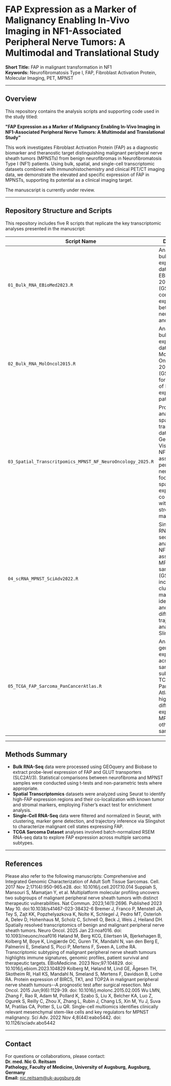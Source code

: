 # FAP Expression as a Marker of Malignancy Enabling In-Vivo Imaging in NF1-Associated Peripheral Nerve Tumors: A Multimodal and Translational Study

**Short Title:** FAP in malignant transformation in NF1  
**Keywords:** Neurofibromatosis Type I, FAP, Fibroblast Activation Protein, Molecular Imaging, PET, MPNST

---

## Overview

This repository contains the analysis scripts and supporting code used in the study titled:

**"FAP Expression as a Marker of Malignancy Enabling In-Vivo Imaging in NF1-Associated Peripheral Nerve Tumors: A Multimodal and Translational Study"**

This work investigates Fibroblast Activation Protein (FAP) as a diagnostic biomarker and theranostic target distinguishing malignant peripheral nerve sheath tumors (MPNSTs) from benign neurofibromas in Neurofibromatosis Type I (NF1) patients. Using bulk, spatial, and single-cell transcriptomic datasets combined with immunohistochemistry and clinical PET/CT imaging data, we demonstrate the elevated and specific expression of FAP in MPNSTs, supporting its potential as a clinical imaging target.

The manuscsript is currently under review.

---
## Repository Structure and Scripts

This repository includes five R scripts that replicate the key transcriptomic analyses presented in the manuscript:

| Script Name                             | Description                                                                                      |
|---------------------------------------|------------------------------------------------------------------------------------------------|
| `01_Bulk_RNA_EBioMed2023.R`           | Analysis of bulk RNA expression data from the EBioMedicine 2023 dataset (GSE241224), comparing FAP expression between neurofibromas and MPNSTs. |
| `02_Bulk_RNA_MolOncol2015.R`          | Analysis of bulk RNA expression data from Molecular Oncology 2015 dataset (GSE66743) for validation of FAP expression patterns. |
| `03_Spatial_Transcritpomics_MPNST_NF_NeuroOncology_2025.R` | Processing and analysis of spatial transcriptomics data (10x Genomics Visium) from NF1-associated peripheral nerve tumors, focusing on spatial FAP expression and co-localization with tumor and stromal markers. |
| `04_scRNA_MPNST_SciAdv2022.R`         | Single-cell RNA-sequencing analysis of NF1-associated MPNST samples (GSE179033), including clustering, marker identification, and differentiation trajectory analysis with Slingshot. |
| `05_TCGA_FAP_Sarcoma_PanCancerAtlas.R` | Analysis of FAP gene expression across sarcoma subtypes in the TCGA PanCancer Atlas dataset, highlighting differential expression in MPNST and other sarcomas. |

---

## Methods Summary

- **Bulk RNA-Seq** data were processed using GEOquery and Biobase to extract probe-level expression of FAP and GLUT transporters (SLC2A1/3). Statistical comparisons between neurofibroma and MPNST samples were conducted using t-tests and non-parametric tests where appropriate.  
- **Spatial Transcriptomics** datasets were analyzed using Seurat to identify high-FAP expression regions and their co-localization with known tumor and stromal markers, employing Fisher’s exact test for enrichment analysis.  
- **Single-Cell RNA-Seq** data were filtered and normalized in Seurat, with clustering, marker gene detection, and trajectory inference via Slingshot to characterize malignant cell states expressing FAP.  
- **TCGA Sarcoma Dataset** analyses involved batch-normalized RSEM RNA-seq data to explore FAP expression across multiple sarcoma subtypes.


---

## References

Please also refer to the following manuscripts:
Comprehensive and Integrated Genomic Characterization of Adult Soft Tissue Sarcomas. Cell. 2017 Nov 2;171(4):950-965.e28. doi: 10.1016/j.cell.2017.10.014
Suppiah S, Mansouri S, Mamatjan Y, et al. Multiplatform molecular profiling uncovers two subgroups of malignant peripheral nerve sheath tumors with distinct therapeutic vulnerabilities. Nat Commun. 2023;14(1):2696. Published 2023 May 10. doi:10.1038/s41467-023-38432-6
Bremer J, Franco P, Menstell JA, Tey S, Zajt KK, Popzhelyazkova K, Nolte K, Schlegel J, Pedro MT, Osterloh A, Delev D, Hohenhaus M, Scholz C, Schnell O, Beck J, Weis J, Heiland DH. Spatially resolved transcriptomics of benign and malignant peripheral nerve sheath tumors. Neuro Oncol. 2025 Jan 23:noaf016. doi: 10.1093/neuonc/noaf016
Høland M, Berg KCG, Eilertsen IA, Bjerkehagen B, Kolberg M, Boye K, Lingjærde OC, Guren TK, Mandahl N, van den Berg E, Palmerini E, Smeland S, Picci P, Mertens F, Sveen A, Lothe RA. Transcriptomic subtyping of malignant peripheral nerve sheath tumours highlights immune signatures, genomic profiles, patient survival and therapeutic targets. EBioMedicine. 2023 Nov;97:104829. doi: 10.1016/j.ebiom.2023.104829
Kolberg M, Høland M, Lind GE, Ågesen TH, Skotheim RI, Hall KS, Mandahl N, Smeland S, Mertens F, Davidson B, Lothe RA. Protein expression of BIRC5, TK1, and TOP2A in malignant peripheral nerve sheath tumours--A prognostic test after surgical resection. Mol Oncol. 2015 Jun;9(6):1129-39. doi: 10.1016/j.molonc.2015.02.005
Wu LMN, Zhang F, Rao R, Adam M, Pollard K, Szabo S, Liu X, Belcher KA, Luo Z, Ogurek S, Reilly C, Zhou X, Zhang L, Rubin J, Chang LS, Xin M, Yu J, Suva M, Pratilas CA, Potter S, Lu QR. Single-cell multiomics identifies clinically relevant mesenchymal stem-like cells and key regulators for MPNST malignancy. Sci Adv. 2022 Nov 4;8(44):eabo5442. doi: 10.1126/sciadv.abo5442

---

## Contact

For questions or collaborations, please contact:  
**Dr. med. Nic G. Reitsam**  
**Pathology, Faculty of Medicine, University of Augsburg, Augsburg, Germany**  
**Email:** nic.reitsam@uk-augsburg.de
